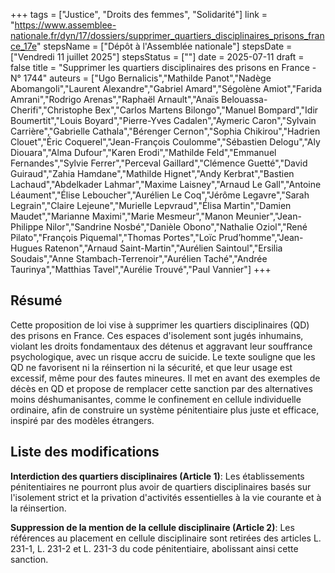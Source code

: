 +++
tags = ["Justice", "Droits des femmes", "Solidarité"]
link = "https://www.assemblee-nationale.fr/dyn/17/dossiers/supprimer_quartiers_disciplinaires_prisons_france_17e"
stepsName = ["Dépôt à l'Assemblée nationale"]
stepsDate = ["Vendredi 11 juillet 2025"]
stepsStatus = [""]
date = 2025-07-11
draft = false
title = "Supprimer les quartiers disciplinaires des prisons en France - N° 1744"
auteurs = ["Ugo Bernalicis","Mathilde Panot","Nadège Abomangoli","Laurent Alexandre","Gabriel Amard","Ségolène Amiot","Farida Amrani","Rodrigo Arenas","Raphaël Arnault","Anaïs Belouassa-Cherifi","Christophe Bex","Carlos Martens Bilongo","Manuel Bompard","Idir Boumertit","Louis Boyard","Pierre-Yves Cadalen","Aymeric Caron","Sylvain Carrière","Gabrielle Cathala","Bérenger Cernon","Sophia Chikirou","Hadrien Clouet","Éric Coquerel","Jean-François Coulomme","Sébastien Delogu","Aly Diouara","Alma Dufour","Karen Erodi","Mathilde Feld","Emmanuel Fernandes","Sylvie Ferrer","Perceval Gaillard","Clémence Guetté","David Guiraud","Zahia Hamdane","Mathilde Hignet","Andy Kerbrat","Bastien Lachaud","Abdelkader Lahmar","Maxime Laisney","Arnaud Le Gall","Antoine Léaument","Élise Leboucher","Aurélien Le Coq","Jérôme Legavre","Sarah Legrain","Claire Lejeune","Murielle Lepvraud","Élisa Martin","Damien Maudet","Marianne Maximi","Marie Mesmeur","Manon Meunier","Jean-Philippe Nilor","Sandrine Nosbé","Danièle Obono","Nathalie Oziol","René Pilato","François Piquemal","Thomas Portes","Loïc Prud’homme","Jean-Hugues Ratenon","Arnaud Saint-Martin","Aurélien Saintoul","Ersilia Soudais","Anne Stambach-Terrenoir","Aurélien Taché","Andrée Taurinya","Matthias Tavel","Aurélie Trouvé","Paul Vannier"]
+++

## Résumé

Cette proposition de loi vise à supprimer les quartiers disciplinaires (QD) des prisons en France. Ces espaces d'isolement sont jugés inhumains, violant les droits fondamentaux des détenus et aggravant leur souffrance psychologique, avec un risque accru de suicide. Le texte souligne que les QD ne favorisent ni la réinsertion ni la sécurité, et que leur usage est excessif, même pour des fautes mineures. Il met en avant des exemples de décès en QD et propose de remplacer cette sanction par des alternatives moins déshumanisantes, comme le confinement en cellule individuelle ordinaire, afin de construire un système pénitentiaire plus juste et efficace, inspiré par des modèles étrangers.

## Liste des modifications

**Interdiction des quartiers disciplinaires (Article 1)**: Les établissements pénitentiaires ne pourront plus avoir de quartiers disciplinaires basés sur l'isolement strict et la privation d'activités essentielles à la vie courante et à la réinsertion.

**Suppression de la mention de la cellule disciplinaire (Article 2)**: Les références au placement en cellule disciplinaire sont retirées des articles L. 231-1, L. 231-2 et L. 231-3 du code pénitentiaire, abolissant ainsi cette sanction.
